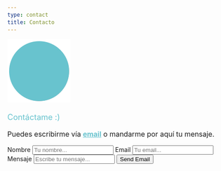 ```yaml
---
type: contact
title: Contacto
---
```


<div style="align: center; margin-bottom:4%;">
<img src="/images/send140px.gif" alt="email" >
</div>
<p style="font-weight: medium; font-size: 18px; color: rgb(104, 195, 206);">
Contáctame :)</p>
<p style="font-size: 16px;">
Puedes escribirme vía <a style="color: rgb(104, 195, 206); font-weight: bold" href="mailto:sandra.m.revilla@gmail.com">email</a> o mandarme por aquí tu mensaje.</p>
    <script src="https://smtpjs.com/v3/smtp.js"></script>
    <script src="sungura/static/js/index.js"></script>
    <form method="post">
	<label>Nombre</label>
	<input type="text" name="name" placeholder="Tu nombre...">
	<label>Email</label>
	<input type="text" name="name" placeholder="Tu email...">
	<label>Mensaje</label>
	<input type="text" name="name" placeholder="Escribe tu mensaje...">
	<input type="button" value="Send Email" onclick="sendEmail()"/>
	</form> 

